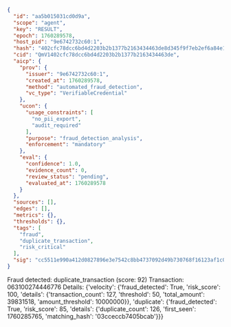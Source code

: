```json
{
  "id": "aa5b015031cd0d9a",
  "scope": "agent",
  "key": "RESULT",
  "epoch": 1760289578,
  "host_pid": "9e6742732c60:1",
  "hash": "402cfc78dcc6bd4d2203b2b1377b2163434463de8d345f9f7eb2ef6a84e15569",
  "cid": "QmV1402cfc78dcc6bd4d2203b2b1377b2163434463de",
  "aicp": {
    "prov": {
      "issuer": "9e6742732c60:1",
      "created_at": 1760289578,
      "method": "automated_fraud_detection",
      "vc_type": "VerifiableCredential"
    },
    "ucon": {
      "usage_constraints": [
        "no_pii_export",
        "audit_required"
      ],
      "purpose": "fraud_detection_analysis",
      "enforcement": "mandatory"
    },
    "eval": {
      "confidence": 1.0,
      "evidence_count": 0,
      "review_status": "pending",
      "evaluated_at": 1760289578
    }
  },
  "sources": [],
  "edges": [],
  "metrics": {},
  "thresholds": {},
  "tags": [
    "fraud",
    "duplicate_transaction",
    "risk_critical"
  ],
  "sig": "cc5511e990a412d0827896e3e7542c8bb4737092d49b730768f16123af1c0d20"
}
```

Fraud detected: duplicate_transaction (score: 92)
Transaction: 063100274446776
Details: {'velocity': {'fraud_detected': True, 'risk_score': 100, 'details': {'transaction_count': 127, 'threshold': 50, 'total_amount': 39831518, 'amount_threshold': 10000000}}, 'duplicate': {'fraud_detected': True, 'risk_score': 85, 'details': {'duplicate_count': 126, 'first_seen': 1760285765, 'matching_hash': '03cceccb7405bcab'}}}